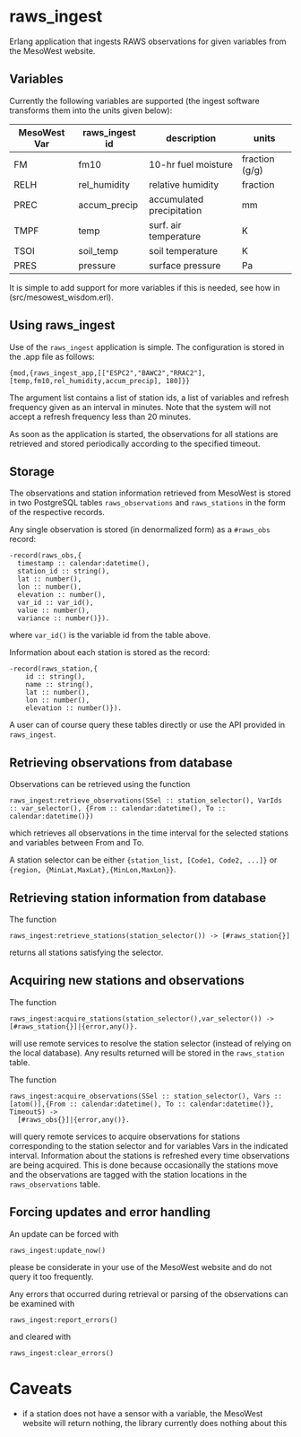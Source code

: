 # raws_ingest

Erlang application that ingests RAWS observations for given variables from the MesoWest website.

## Variables
Currently the following variables are supported (the ingest software transforms them into the units given below):

MesoWest Var | raws\_ingest id | description               | units
-------------|-----------------|---------------------------|------
FM           | fm10            | 10-hr fuel moisture       | fraction (g/g)
RELH         | rel\_humidity   | relative humidity         | fraction
PREC         | accum\_precip   | accumulated precipitation | mm
TMPF         | temp            | surf. air temperature     | K
TSOI         | soil\_temp      | soil temperature          | K
PRES         | pressure        | surface pressure          | Pa

It is simple to add support for more variables if this is needed, see how in (src/mesowest_wisdom.erl).

## Using raws_ingest

Use of the `raws_ingest` application is simple.  The configuration is stored in the .app file as follows:


    {mod,{raws_ingest_app,[["ESPC2","BAWC2","RRAC2"], [temp,fm10,rel_humidity,accum_precip], 180]}}

The argument list contains a list of station ids, a list of variables and refresh frequency given as an interval in minutes.
Note that the system will not accept a refresh frequency less than 20 minutes.

As soon as the application is started, the observations for all stations are retrieved and stored periodically according to the
specified timeout.

## Storage

The observations and station information retrieved from MesoWest is stored in two PostgreSQL tables `raws_observations` and `raws_stations`
in the form of the respective records.

Any single observation is stored (in denormalized form) as a `#raws_obs` record:

    -record(raws_obs,{
      timestamp :: calendar:datetime(),
      station_id :: string(),
      lat :: number(),
      lon :: number(),
      elevation :: number(),
      var_id :: var_id(),
      value :: number(),
      variance :: number()}).

where `var_id()` is the variable id from the table above.

Information about each station is stored as the record:

    -record(raws_station,{
        id :: string(),
        name :: string(),
        lat :: number(),
        lon :: number(),
        elevation :: number()}).

A user can of course query these tables directly or use the API provided in `raws_ingest`.

## Retrieving observations from database

Observations can be retrieved using the function

    raws_ingest:retrieve_observations(SSel :: station_selector(), VarIds :: var_selector(), {From :: calendar:datetime(), To :: calendar:datetime()})

which retrieves all observations in the time interval for the selected stations and variables between From and To.

A station selector can be either `{station_list, [Code1, Code2, ...]}` or `{region, {MinLat,MaxLat},{MinLon,MaxLon}}`.


## Retrieving station information from database

The function

    raws_ingest:retrieve_stations(station_selector()) -> [#raws_station{}]

returns all stations satisfying the selector.

## Acquiring new stations and observations


The function

    raws_ingest:acquire_stations(station_selector(),var_selector()) -> [#raws_station{}]|{error,any()}.

will use remote services to resolve the station selector (instead of relying on the local database).  Any results returned
will be stored in the `raws_station` table.

The function

    raws_ingest:acquire_observations(SSel :: station_selector(), Vars ::[atom()],{From :: calendar:datetime(), To :: calendar:datetime()}, TimeoutS) -> 
      [#raws_obs{}]|{error,any()}.

will query remote services to acquire observations for stations corresponding to the station selector and for variables Vars in the
indicated interval. Information about the stations is refreshed every time observations are being acquired.  This is done because occasionally the stations move and the observations are tagged with the station locations in the `raws_observations` table.


## Forcing updates and error handling

An update can be forced with

    raws_ingest:update_now()

please be considerate in your use of the MesoWest website and do not query it too frequently.

Any errors that occurred during retrieval or parsing of the observations can be examined with

    raws_ingest:report_errors()

and cleared with

    raws_ingest:clear_errors()


# Caveats

  * if a station does not have a sensor with a variable, the MesoWest website will return nothing, the library currently does nothing about this

